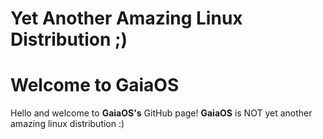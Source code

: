 # Yet Another Amazing Linux Distribution ;)

# Welcome to GaiaOS

Hello and welcome to **GaiaOS's** GitHub page! **GaiaOS** is NOT yet another amazing linux distribution :)
